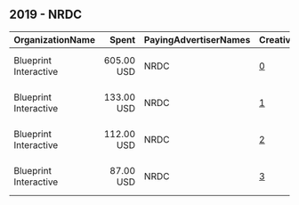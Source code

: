 ## 2019 - NRDC 
|OrganizationName|Spent|PayingAdvertiserNames|CreativeUrls|Impressions|Genders|AgeBrackets|CountryCodes|BillingAddresses|CandidateBallotInformation|
|:---|---:|:---|:---|---:|:---|:---|:---|:---|:---|
|Blueprint Interactive|605.00 USD|NRDC|[0](https://www.snap.com/political-ads/asset/161fa287620a0e78a054767b0867d89751ceb38fb4ca1f9499562e06d8f37799?mediaType=mp4)|150,072||18+|united states|"1730 Rhode Island Ave NW Suite 1014,Washington,20036,US"||
|Blueprint Interactive|133.00 USD|NRDC|[1](https://www.snap.com/political-ads/asset/1f5b23be2773dfd647ece112424f78e7837b6242d9d068e68abbd91e6f42fb23?mediaType=mp4)|33,079||18+|united states|"1730 Rhode Island Ave NW Suite 1014,Washington,20036,US"||
|Blueprint Interactive|112.00 USD|NRDC|[2](https://www.snap.com/political-ads/asset/a79d8c635ae4b44f016d88b70285764282c8899e04950dac8bd0100fcc4e9ab4?mediaType=mp4)|36,816||18+|united states|"1730 Rhode Island Ave NW Suite 1014,Washington,20036,US"||
|Blueprint Interactive|87.00 USD|NRDC|[3](https://www.snap.com/political-ads/asset/4c05217ed18a0265a2be3df7439511b66d85cb07fd6ea468d0022a54df1b2022?mediaType=mp4)|29,379||18+|united states|"1730 Rhode Island Ave NW Suite 1014,Washington,20036,US"||
